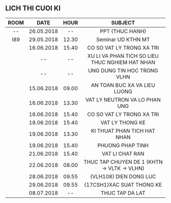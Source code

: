 ##  LICH THI CUOI KI
ROOM|DATE | HOUR | SUBJECT|
|:--:|:--:|:--:|:--:|
|--|26.05.2018|--|PPT {THUC HANH}|
|I89|29.05.2018|12.30|Seminar UD KTHN MT|
|<!--ROOM-->|16.06.2018|15.40|CO SO VAT LY TRONG XA TRI|
|<!--ROOM-->|--|--|XU LI VA PHAN TICH SO LIEU THUC NGHIEM HAT NHAN|
|<!--ROOM-->|--|--|UNG DUNG TIN HOC TRONG VLHN|
|<!--ROOM-->|15.06.2018|09.00|AN TOAN BUC XA VA LIEU LUONG|
|<!--ROOM-->|16.06.2018|13.30|VAT LY NEUTRON VA LO PHAN UNG|
|<!--ROOM-->|16.06.2018|15.40|CO SO VAT LY TRONG XA TRI|
|<!--ROOM-->|18.06.2018|15.40|<VLH110> VAT LY THONG KE|
|<!--ROOM-->|19.06.2018|13.30|KI THUAT PHAN TICH HAT NHAN|
|<!--ROOM-->|19.06.2018|15.40|PHUONG PHAP TINH|
|<!--ROOM-->|21.06.2018|15.40|VAT LI CHAT RAN|
|<!--ROOM-->|22.06.2018|08.00|THUC TAP CHUYEN DE 1 (KHTN -> VLTK -> VLHN)|
|<!--ROOM-->|28.06.2018|09.55|{VLH108} DIEN DONG LUC|
|<!--ROOM-->|29.06.2018|09.55|{17CSH1}XAC SUAT THONG KE|
|<!--ROOM-->|08.07.2018|--|THUC TAP DA LAT|
